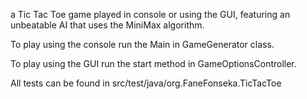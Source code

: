 a Tic Tac Toe game played in console or using the GUI, featuring an unbeatable AI that uses the MiniMax algorithm.

To play using the console run the Main in GameGenerator class.

To play using the GUI run the start method in GameOptionsController.

All tests can be found in src/test/java/org.FaneFonseka.TicTacToe
